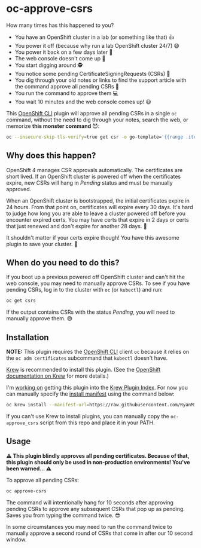 # oc-approve-csrs

How many times has this happened to you?

* You have an OpenShift cluster in a lab (or something like that) 👍
* You power it off (because why run a lab OpenShift cluster 24/7) 😅
* You power it back on a few days later 🔌
* The web console doesn't come up 😬
* You start digging around 🕵️
* You notice some pending CertificateSigningRequests (CSRs) 🤦
* You dig through your old notes or links to find the support article with the
  command approve all pending CSRs 🔎
* You run the command to approve them 💻
* You wait 10 minutes and the web console comes up! 😃

This [OpenShift CLI] plugin will approve all pending CSRs in a single `oc`
command, without the need to dig through your notes, search the web, or
memorize **this monster command** 😈:

```bash
oc --insecure-skip-tls-verify=true get csr -o go-template='{{range .items}}{{if not .status}}{{.metadata.name}}{{"\n"}}{{end}}{{end}}' | xargs oc --insecure-skip-tls-verify=true adm certificate approve
```

## Why does this happen?

OpenShift 4 manages CSR approvals automatically. The certificates are short
lived. If an OpenShift cluster is powered off when the certificates expire, new
CSRs will hang in *Pending* status and must be manually approved.

When an OpenShift cluster is bootstrapped, the initial certificates expire in
24 hours. From that point on, certificates will expire every 30 days. It's hard
to judge how long you are able to leave a cluster powered off before you
encounter expired certs. You may have certs that expire in 2 days or certs that
just renewed and don't expire for another 28 days. 🤷

It shouldn't matter if your certs expire though! You have this awesome plugin
to save your cluster. 🎉

## When do you need to do this?

If you boot up a previous powered off OpenShift cluster and can't hit the web
console, you may need to manually approve CSRs. To see if you have pending
CSRs, log in to the cluster with `oc` (or `kubectl`) and run:

```bash
oc get csrs
```

If the output contains CSRs with the status *Pending*, you will need to
manually approve them. 😅

## Installation

**NOTE:** This plugin requires the [OpenShift CLI] client `oc` because it
relies on the `oc adm certificates` subcommand that `kubectl` doesn't have.

[Krew] is recommended to install this plugin. (See the [OpenShift documentation
on Krew] for more details.)

I'm [working on][krew-index PR] getting this plugin into the [Krew Plugin
Index]. For now you can manually specify the [install manifest] using the
command below:

```bash
oc krew install --manifest-url=https://raw.githubusercontent.com/RyanMillerC/krew-index/approve-csrs/plugins/approve-csrs.yaml
```

If you can't use Krew to install plugins, you can manually copy the
`oc-approve_csrs` script from this repo and place it in your PATH.

## Usage

**⚠️ This plugin blindly approves all pending certificates. Because of that,
this plugin should only be used in non-production environments! You've been
warned... ⚠️**

To approve all pending CSRs:

```bash
oc approve-csrs
```

The command will intentionally hang for 10 seconds after approving pending CSRs
to approve any subsequent CSRs that pop up as pending. Saves you from typing
the command twice. 😎

In some circumstances you may need to run the command twice to manually approve
a second round of CSRs that come in after our 10 second window.

[Krew Plugin Index]: https://krew.sigs.k8s.io/plugins/
[Krew]: https://krew.sigs.k8s.io/
[OpenShift CLI]: https://docs.openshift.com/container-platform/latest/cli_reference/openshift_cli/getting-started-cli.html
[OpenShift Documentation on Krew]: https://docs.openshift.com/container-platform/latest/cli_reference/openshift_cli/managing-cli-plugins-krew.html
[Recover from Expired Certs]: https://docs.openshift.com/container-platform/latest/backup_and_restore/control_plane_backup_and_restore/disaster_recovery/scenario-3-expired-certs.html
[install manifest]: https://raw.githubusercontent.com/RyanMillerC/krew-index/approve-csrs/plugins/approve-csrs.yaml
[krew-index PR]: https://github.com/kubernetes-sigs/krew-index/pull/3125

